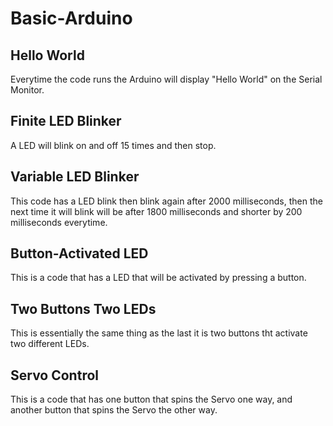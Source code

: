 # Basic-Arduino
## Hello World
Everytime the code runs the Arduino will display "Hello World" on the Serial Monitor.
## Finite LED Blinker
A LED will blink on and off 15 times and then stop.
## Variable LED Blinker
This code has a LED blink then blink again after 2000 milliseconds, then the next time it will blink will be after 1800 milliseconds and shorter by 200 milliseconds everytime.
## Button-Activated LED
This is a code that has a LED that will be activated by pressing a button.
## Two Buttons Two LEDs
This is essentially the same thing as the last it is two buttons tht activate two different LEDs.
## Servo Control
This is a code that has one button that spins the Servo one way, and another button that spins the Servo the other way.
